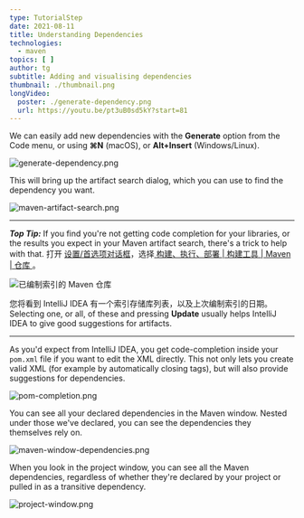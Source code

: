 ```yaml
---
type: TutorialStep
date: 2021-08-11
title: Understanding Dependencies
technologies:
  - maven
topics: [ ]
author: tg
subtitle: Adding and visualising dependencies
thumbnail: ./thumbnail.png
longVideo:
  poster: ./generate-dependency.png
  url: https://youtu.be/pt3uB0sd5kY?start=81
---
```


We can easily add new dependencies with the **Generate** option from the Code menu, or using **⌘N** (macOS), or **Alt+Insert** (Windows/Linux).

![generate-dependency.png](generate-dependency.png)

This will bring up the artifact search dialog, which you can use to find the dependency you want.

![maven-artifact-search.png](maven-artifact-search.png)

---

**_Top Tip:_** If you find you're not getting code completion for your libraries, or the results you expect in your Maven artifact search, there's a trick to help with that. 打开 [设置/首选项对话框](https://www.jetbrains.com/help/idea/settings-preferences-dialog.html)，选择[ 构建、执行、部署 | 构建工具 | Maven | 仓库 ](https://www.jetbrains.com/help/idea/maven-repositories.html)。

![已编制索引的 Maven 仓库](repositories.png)

您将看到 IntelliJ IDEA 有一个索引存储库列表，以及上次编制索引的日期。 Selecting one, or all, of these and pressing **Update** usually helps IntelliJ IDEA to give good suggestions for artifacts.

---

As you'd expect from IntelliJ IDEA, you get code-completion inside your `pom.xml` file if you want to edit the XML directly. This not only lets you create valid XML (for example by automatically closing tags), but will also provide suggestions for dependencies.

![pom-completion.png](pom-completion.png)

You can see all your declared dependencies in the Maven window. Nested under those we've declared, you can see the dependencies they themselves rely on.

![maven-window-dependencies.png](maven-window-dependencies.png)

When you look in the project window, you can see all the Maven dependencies, regardless of whether they're declared by your project or pulled in as a transitive dependency.

![project-window.png](project-window.png)






